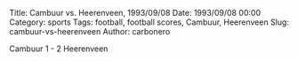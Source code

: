 Title: Cambuur vs. Heerenveen, 1993/09/08
Date: 1993/09/08 00:00
Category: sports
Tags: football, football scores, Cambuur, Heerenveen
Slug: cambuur-vs-heerenveen
Author: carbonero


Cambuur 1 - 2 Heerenveen
